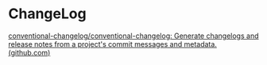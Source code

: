 # ChangeLog

[conventional-changelog/conventional-changelog: Generate changelogs and release notes from a project's commit messages and metadata. (github.com)](https://github.com/conventional-changelog/conventional-changelog)

